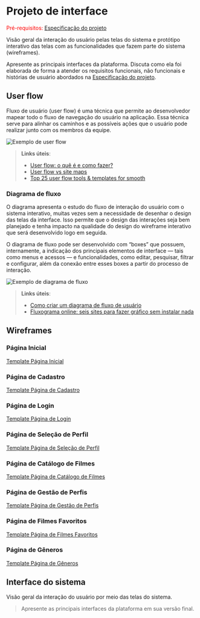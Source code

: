 
# Projeto de interface

<span style="color:red">Pré-requisitos: <a href="02-Especificacao.md"> Especificação do projeto</a></span>

Visão geral da interação do usuário pelas telas do sistema e protótipo interativo das telas com as funcionalidades que fazem parte do sistema (wireframes).

 Apresente as principais interfaces da plataforma. Discuta como ela foi elaborada de forma a atender os requisitos funcionais, não funcionais e histórias de usuário abordados na <a href="02-Especificacao.md"> Especificação do projeto</a></span>.

 ## User flow

Fluxo de usuário (user flow) é uma técnica que permite ao desenvolvedor mapear todo o fluxo de navegação do usuário na aplicação. Essa técnica serve para alinhar os caminhos e as possíveis ações que o usuário pode realizar junto com os membros da equipe.

![Exemplo de user flow](images/user_flow.jpg)

> **Links úteis**:
> - [User flow: o quê é e como fazer?](https://medium.com/7bits/fluxo-de-usu%C3%A1rio-user-flow-o-que-%C3%A9-como-fazer-79d965872534)
> - [User flow vs site maps](http://designr.com.br/sitemap-e-user-flow-quais-as-diferencas-e-quando-usar-cada-um/)
> - [Top 25 user flow tools & templates for smooth](https://www.mockplus.com/blog/post/user-flow-tools)

### Diagrama de fluxo

O diagrama apresenta o estudo do fluxo de interação do usuário com o sistema interativo, muitas vezes sem a necessidade de desenhar o design das telas da interface. Isso permite que o design das interações seja bem planejado e tenha impacto na qualidade do design do wireframe interativo que será desenvolvido logo em seguida.

O diagrama de fluxo pode ser desenvolvido com “boxes” que possuem, internamente, a indicação dos principais elementos de interface — tais como menus e acessos — e funcionalidades, como editar, pesquisar, filtrar e configurar, além da conexão entre esses boxes a partir do processo de interação.

![Exemplo de diagrama de fluxo](images/diagrama_fluxo.jpg)

> **Links úteis**:
> - [Como criar um diagrama de fluxo de usuário](https://www.lucidchart.com/blog/how-to-make-a-user-flow-diagram)
> - [Fluxograma online: seis sites para fazer gráfico sem instalar nada](https://www.techtudo.com.br/listas/2019/03/fluxograma-online-seis-sites-para-fazer-grafico-sem-instalar-nada.ghtml)

## Wireframes

### Página Inicial
[Template Página Inicial](images/Home%20Page.png)

### Página de Cadastro
[Template Página de Cadastro](images/Página%20de%20Cadastro.png)

### Página de Login
[Template Página de Login](images/Página%20de%20Login.png)

### Página de Seleção de Perfil
[Template Página de Seleção de Perfil](images/Página%20de%20Escolha%20de%20Perfil.png)

### Página de Catálogo de Filmes
[Template Página de Catálogo de Filmes](images/)

### Página de Gestão de Perfis
[Template Página de Gestão de Perfis](images/Página%20de%20Gestão%20de%20Perfis.png)

### Página de Filmes Favoritos
[Template Página de Filmes Favoritos](images/Página%20de%20Favoritos.png)

### Página de Gêneros
[Template Página de Gêneros](images/Página%20de%20Genêros.png)

## Interface do sistema

Visão geral da interação do usuário por meio das telas do sistema. 

> Apresente as principais interfaces da plataforma em sua versão final.
